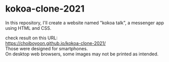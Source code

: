 # kokoa-clone-2021

In this repository, I'll create a website named "kokoa talk", a messenger app using HTML and CSS.

check result on this URL: <br />
https://choiboyoon.github.io/kokoa-clone-2021/ <br />
Those were designed for smartphones. <br />
On desktop web browsers, some images may not be printed as intended.
